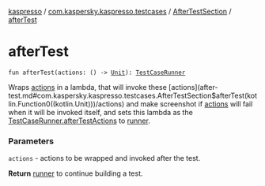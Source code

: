 [kaspresso](../../index.md) / [com.kaspersky.kaspresso.testcases](../index.md) / [AfterTestSection](index.md) / [afterTest](./after-test.md)

# afterTest

`fun afterTest(actions: () -> `[`Unit`](https://kotlinlang.org/api/latest/jvm/stdlib/kotlin/-unit/index.html)`): `[`TestCaseRunner`](../../com.kaspersky.kaspresso.testcases.runners/-test-case-runner/index.md)

Wraps [actions](after-test.md#com.kaspersky.kaspresso.testcases.AfterTestSection$afterTest(kotlin.Function0((kotlin.Unit)))/actions) in a lambda, that will invoke these [actions](after-test.md#com.kaspersky.kaspresso.testcases.AfterTestSection$afterTest(kotlin.Function0((kotlin.Unit)))/actions) and make screenshot if [actions](after-test.md#com.kaspersky.kaspresso.testcases.AfterTestSection$afterTest(kotlin.Function0((kotlin.Unit)))/actions) will fail when it
will be invoked itself, and sets this lambda as the [TestCaseRunner.afterTestActions](#) to [runner](#).

### Parameters

`actions` - actions to be wrapped and invoked after the test.

**Return**
[runner](#) to continue building a test.

